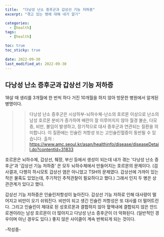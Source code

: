 ```yaml
---
title:  "다낭성 난소 증후군과 갑상선 기능 저하증"
excerpt: "겪고 있는 병에 대해 내가 알기"

categories:
  - [health]
tags:
  - [health]

toc: true
toc_sticky: true
 
date: 2022-09-30
last_modified_at: 2022-09-30
---
```



## 다낭성 난소 증후군과 갑상선 기능 저하증

 18살 때 생리를 3개월에 한 번씩 하다 거진 10개월을 하지 않아 방문한 병원에서 알게된 병명이다. 


  >> 다낭성 난소 증후군은 시상하부-뇌하수체-난소의 호르몬 이상으로 난소의 남성 호르몬 분비가 증가하여 배란이 잘 이루어지지 않아 월경 불순, 다모증, 비만, 불임이 발생하고, 장기적으로 대사 증후군과 
    연관되는 질환을 의미합니다. 이 질환에는 인슐린 저항성 또는 고인슐린혈증이 동반될 수 있습니다. 
    출처 : https://www.amc.seoul.kr/asan/healthinfo/disease/diseaseDetail.do?contentId=31833


 호르몬은 뇌하수체, 갑상선, 췌장, 부신 등에서 생성이 되는데 내가 겪는 '다낭성 난소 증후군'과  '갑상선 기능 저하증' 은 모두 뇌하수체에서 만들어지는 호르몬의 문제이다.  (검사결과, 다행히 하시모토 갑상선 염은 아니었고 TSH의 문제였다. 갑상선에 가까이 있는 작은 물혹도 있었는데, 주기적인 추적관찰이 필요하다고 했다.) 그래서 인지 두 병은 상관관계가 있다고 했다. 

 갑상선 기능 저하증은 인슐린저항성이 높아진다. 갑상선 기능 저하로 인해 대사량이 떨어지고 비만이 오기 쉬워진다. 비만이 되고 생긴 인슐린 저항성은 또 대사를 더 떨어트린다. 그리고 인슐린이 제대로 된 성호르몬과 결합하지 않아 혈액내에 결합되지 않은 안드로겐이라는 남성 호르몬이 더 많아지고 다낭성 난소 증후군이 더 악화된다. (일반적인 경우이며 아닌 경우도 있다.)    좋지 않은 사이클이 계속 반복되게 되는 것이다.

 -작성중-


